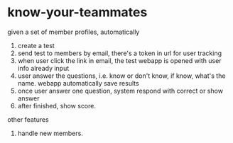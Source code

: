 know-your-teammates
===================

given a set of member profiles, automatically 

1. create a test
2. send test to members by email, there's a token in url for user tracking
3. when user click the link in email, the test webapp is opened with user info already input
4. user answer the questions, i.e. know or don't know, if know, what's the name. webapp automatically save results
5. once user answer one question, system respond with correct or show answer
6. after finished, show score.

other features

1. handle new members.


